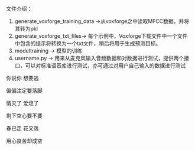 文件介绍：

1. generate_voxforge_training_data  ->从voxforge之中读取MFCC数据，并将其转为pkl
2. generate_voxforge_txt_files-> 每个示例中，Voxforge下载文件中一个文件中包含的提示将转换为一个txt文件，稍后将用于生成预测目标。
3. modeltraining -> 模型的训练
4. username.py  ->  用来从麦克风输入音频数据和对数据进行测试，提供两个接口，可以对标准语音库进行测试，亦可通过对用户自己输入的数据进行测试

你说你 想要逃

偏偏注定要落脚

情灭了 爱熄了

剩下空心要不要

春已走 花又落

用心良苦却成空

